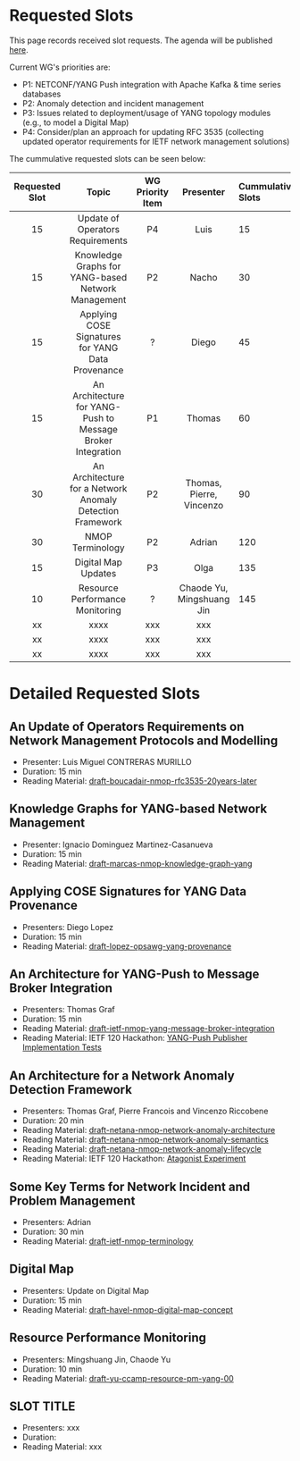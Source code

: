 # Requested Slots

This page records received slot requests. The agenda will be published [here](https://github.com/ietf-wg-nmop/IETF-Meetings/blob/main/120/agenda.md).

Current WG's priorities are:

* P1: NETCONF/YANG Push integration with Apache Kafka & time series databases
* P2: Anomaly detection and incident management
* P3: Issues related to deployment/usage of YANG topology modules (e.g., to model a Digital Map)
* P4: Consider/plan an approach for updating RFC 3535 (collecting updated operator requirements for IETF network management solutions)

The cummulative requested slots can be seen below:

| Requested Slot          | Topic              | WG Priority Item| Presenter | Cummulative Slots      |
|:-------------:|:-----------------:|:-----:|:-----:|:----------------|
| 15 | Update of Operators Requirements | P4 | Luis | 15    |
| 15 | Knowledge Graphs for YANG-based Network Management | P2| Nacho | 30    |
| 15 | Applying COSE Signatures for YANG Data Provenance | ? | Diego    | 45    |
| 15 | An Architecture for YANG-Push to Message Broker Integration | P1 | Thomas | 60    |
| 30 | An Architecture for a Network Anomaly Detection Framework | P2 | Thomas, Pierre, Vincenzo | 90    |
| 30 | NMOP Terminology | P2    | Adrian   | 120 |
| 15 | Digital Map Updates | P3    | Olga | 135   |
| 10 | Resource Performance Monitoring | ? | Chaode Yu, Mingshuang Jin | 145 |
| xx | xxxx | xxx    | xxx    |
| xx | xxxx | xxx    | xxx    |
| xx | xxxx | xxx    | xxx    |

# Detailed Requested Slots

## An Update of Operators Requirements on Network Management Protocols and Modelling

 * Presenter: Luis Miguel CONTRERAS MURILLO
 * Duration: 15 min
 * Reading Material: [draft-boucadair-nmop-rfc3535-20years-later](https://datatracker.ietf.org/doc/draft-boucadair-nmop-rfc3535-20years-later/)

## Knowledge Graphs for YANG-based Network Management

 * Presenter: Ignacio Dominguez Martinez-Casanueva
 * Duration: 15 min
 * Reading Material: [draft-marcas-nmop-knowledge-graph-yang](https://datatracker.ietf.org/doc/draft-marcas-nmop-knowledge-graph-yang/)

## Applying COSE Signatures for YANG Data Provenance

 * Presenters: Diego Lopez
 * Duration: 15 min
 * Reading Material: [draft-lopez-opsawg-yang-provenance](https://datatracker.ietf.org/doc/draft-lopez-opsawg-yang-provenance/)

## An Architecture for YANG-Push to Message Broker Integration

 * Presenters: Thomas Graf
 * Duration: 15 min
 * Reading Material: [draft-ietf-nmop-yang-message-broker-integration](https://datatracker.ietf.org/doc/draft-ietf-nmop-yang-message-broker-integration/)
 * Reading Material: IETF 120 Hackathon: [YANG-Push Publisher Implementation Tests](https://github.com/network-analytics/ietf-network-analytics-document-status/tree/main/120/Hackathon)

## An Architecture for a Network Anomaly Detection Framework

 * Presenters: Thomas Graf, Pierre Francois and Vincenzo Riccobene
 * Duration: 20 min
 * Reading Material: [draft-netana-nmop-network-anomaly-architecture](https://datatracker.ietf.org/doc/draft-netana-nmop-network-anomaly-architecture/)
 * Reading Material: [draft-netana-nmop-network-anomaly-semantics](https://datatracker.ietf.org/doc/draft-netana-nmop-network-anomaly-semantics/)
 * Reading Material: [draft-netana-nmop-network-anomaly-lifecycle](https://datatracker.ietf.org/doc/draft-netana-nmop-network-anomaly-lifecycle/)
 * Reading Material: IETF 120 Hackathon: [Atagonist Experiment](https://github.com/vriccobene/antagonist)

## Some Key Terms for Network Incident and Problem Management

 * Presenters: Adrian
 * Duration: 30 min
 * Reading Material: [draft-ietf-nmop-terminology](https://datatracker.ietf.org/doc/draft-ietf-nmop-terminology/)

## Digital Map

 * Presenters: Update on Digital Map
 * Duration: 15 min
 * Reading Material: [draft-havel-nmop-digital-map-concept](https://github.com/OlgaHuawei/draft-havel-nmop-digital-map-concept)

## Resource Performance Monitoring

 * Presenters: Mingshuang Jin, Chaode Yu
 * Duration: 10 min
 * Reading Material: [draft-yu-ccamp-resource-pm-yang-00](https://datatracker.ietf.org/doc/draft-yu-ccamp-resource-pm-yang/)
## SLOT TITLE

 * Presenters: xxx
 * Duration:
 * Reading Material: xxx 
